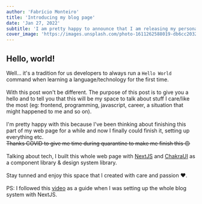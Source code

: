 ```yaml
---
author: 'Fabrício Monteiro'
title: 'Introducing my blog page'
date: 'Jan 27, 2022'
subtitle: 'I am pretty happy to announce that I am releasing my personal blog page. Totally made with NextJS 😝'
cover_image: 'https://images.unsplash.com/photo-1611262588019-db6cc2032da3?ixlib=rb-1.2.1&ixid=MnwxMjA3fDB8MHxwaG90by1wYWdlfHx8fGVufDB8fHx8&auto=format&fit=crop&w=2574&q=80'
---
```

## Hello, world!
Well... it's a tradition for us developers to always run a `Hello World` command when learning a language/technology for the first time.
<br>
<br>
With this post won't be different.
The purpose of this post is to give you a hello and to tell you that this will be my space to talk about stuff I care/like the most (eg: frontend, programming, javascript, career, a situation that might happened to me and so on).
<br>
<br>
I'm pretty happy with this because I've been thinking about finishing this part of my web page for a while and now I finally could finish it, setting up everything etc.
<br>
~~Thanks COVID to give me time during quarantine to make me finish this 🙃~~
<br>
<br>
Talking about tech, I built this whole web page with [NextJS](https://nextjs.org/) and [ChakraUI](https://chakra-ui.com/) as a component library & design system library.
<br>
<br>
Stay tunned and enjoy this space that I created with care and passion ❤️.
<br>
<br>
PS: I followed this [video](https://www.youtube.com/watch?v=MrjeefD8sac) as a guide when I was setting up the whole blog system with NextJS.